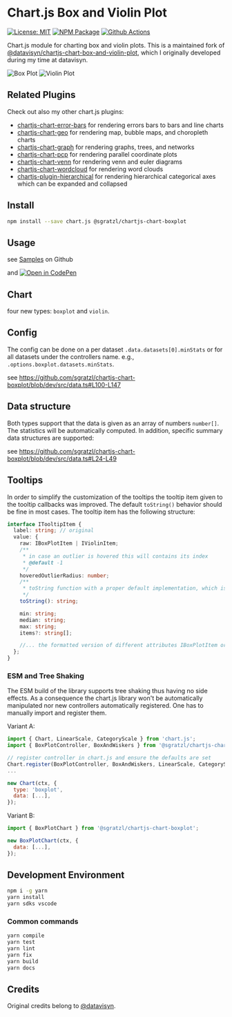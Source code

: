 # Chart.js Box and Violin Plot

[![License: MIT][mit-image]][mit-url] [![NPM Package][npm-image]][npm-url] [![Github Actions][github-actions-image]][github-actions-url]

Chart.js module for charting box and violin plots. This is a maintained fork of [@datavisyn/chartjs-chart-box-and-violin-plot](https://github.com/datavisyn/chartjs-chart-box-and-violin-plot), which I originally developed during my time at datavisyn.

![Box Plot](https://user-images.githubusercontent.com/4129778/42724341-9a6ec554-8770-11e8-99b5-626e34dafdb3.png)
![Violin Plot](https://user-images.githubusercontent.com/4129778/42724342-9a8dbb58-8770-11e8-9a30-3e69d07d3b79.png)

## Related Plugins

Check out also my other chart.js plugins:

- [chartjs-chart-error-bars](https://github.com/sgratzl/chartjs-chart-error-bars) for rendering errors bars to bars and line charts
- [chartjs-chart-geo](https://github.com/sgratzl/chartjs-chart-geo) for rendering map, bubble maps, and choropleth charts
- [chartjs-chart-graph](https://github.com/sgratzl/chartjs-chart-graph) for rendering graphs, trees, and networks
- [chartjs-chart-pcp](https://github.com/sgratzl/chartjs-chart-pcp) for rendering parallel coordinate plots
- [chartjs-chart-venn](https://github.com/sgratzl/chartjs-chart-venn) for rendering venn and euler diagrams
- [chartjs-chart-wordcloud](https://github.com/sgratzl/chartjs-chart-wordcloud) for rendering word clouds
- [chartjs-plugin-hierarchical](https://github.com/sgratzl/chartjs-plugin-hierarchical) for rendering hierarchical categorical axes which can be expanded and collapsed

## Install

```bash
npm install --save chart.js @sgratzl/chartjs-chart-boxplot
```

## Usage

see [Samples](https://github.com/sgratzl/chartjs-chart-box-and-violin-plot/tree/master/samples) on Github

and [![Open in CodePen][codepen]](https://codepen.io/sgratzl/pen/QxoLoY)

## Chart

four new types: `boxplot` and `violin`.

## Config

The config can be done on a per dataset `.data.datasets[0].minStats` or for all datasets under the controllers name. e.g., `.options.boxplot.datasets.minStats`.

see https://github.com/sgratzl/chartjs-chart-boxplot/blob/dev/src/data.ts#L100-L147

## Data structure

Both types support that the data is given as an array of numbers `number[]`. The statistics will be automatically computed. In addition, specific summary data structures are supported:

see https://github.com/sgratzl/chartjs-chart-boxplot/blob/dev/src/data.ts#L24-L49

## Tooltips

In order to simplify the customization of the tooltips the tooltip item given to the tooltip callbacks was improved. The default `toString()` behavior should be fine in most cases. The tooltip item has the following structure:

```ts
interface ITooltipItem {
  label: string; // original
  value: {
    raw: IBoxPlotItem | IViolinItem;
    /**
     * in case an outlier is hovered this will contains its index
     * @default -1
     */
    hoveredOutlierRadius: number;
    /**
     * toString function with a proper default implementation, which is used implicitly
     */
    toString(): string;

    min: string;
    median: string;
    max: string;
    items?: string[];

    //... the formatted version of different attributes IBoxPlotItem or ViolinItem
  };
}
```

### ESM and Tree Shaking

The ESM build of the library supports tree shaking thus having no side effects. As a consequence the chart.js library won't be automatically manipulated nor new controllers automatically registered. One has to manually import and register them.

Variant A:

```js
import { Chart, LinearScale, CategoryScale } from 'chart.js';
import { BoxPlotController, BoxAndWiskers } from '@sgratzl/chartjs-chart-boxplot';

// register controller in chart.js and ensure the defaults are set
Chart.register(BoxPlotController, BoxAndWiskers, LinearScale, CategoryScale);
...

new Chart(ctx, {
  type: 'boxplot',
  data: [...],
});
```

Variant B:

```js
import { BoxPlotChart } from '@sgratzl/chartjs-chart-boxplot';

new BoxPlotChart(ctx, {
  data: [...],
});
```

## Development Environment

```sh
npm i -g yarn
yarn install
yarn sdks vscode
```

### Common commands

```sh
yarn compile
yarn test
yarn lint
yarn fix
yarn build
yarn docs
```

## Credits

Original credits belong to [@datavisyn](https://www.datavisyn.io).

[mit-image]: https://img.shields.io/badge/License-MIT-yellow.svg
[mit-url]: https://opensource.org/licenses/MIT
[npm-image]: https://badge.fury.io/js/%40sgratzl%2Fchartjs-chart-boxplot.svg
[npm-url]: https://npmjs.org/package/@sgratzl/chartjs-chart-boxplot
[github-actions-image]: https://github.com/sgratzl/chartjs-chart-boxplot/workflows/ci/badge.svg
[github-actions-url]: https://github.com/sgratzl/chartjs-chart-boxplot/actions
[codepen]: https://img.shields.io/badge/CodePen-open-blue?logo=codepen
